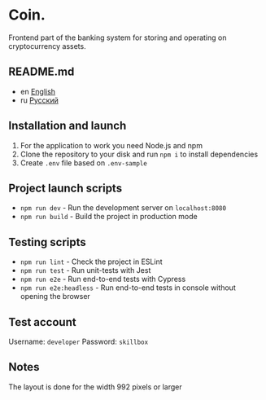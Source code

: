 # Coin.

Frontend part of the banking system for storing and operating on
cryptocurrency assets.

## README.md

* en [English](README.md)
* ru [Русский](./readme/README.ru.md)

## Installation and launch

1. For the application to work you need Node.js and npm
2. Clone the repository to your disk and run `npm i` to install dependencies
3. Create `.env` file based on `.env-sample`

## Project launch scripts

* `npm run dev` - Run the development server on `localhost:8080`
* `npm run build` - Build the project in production mode

## Testing scripts

* `npm run lint` - Check the project in ESLint
* `npm run test` - Run unit-tests with Jest
* `npm run e2e` - Run end-to-end tests with Cypress
* `npm run e2e:headless` - Run end-to-end tests in console without opening
  the browser

## Test account

Username: `developer`
Password: `skillbox`

## Notes

The layout is done for the width 992 pixels or larger
